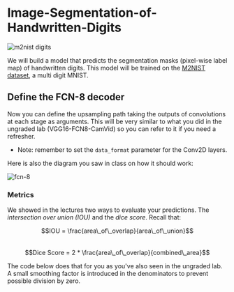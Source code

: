 # Image-Segmentation-of-Handwritten-Digits

<img src='https://drive.google.com/uc?export=view&id=1-WBX7w_R9abwdGmAUBFWWEcJ0LkMppq2' alt='m2nist digits'>

We will build a model that predicts the segmentation masks (pixel-wise label map) of handwritten digits. This model will be trained on the [M2NIST dataset](https://www.kaggle.com/farhanhubble/multimnistm2nist), a multi digit MNIST.

## Define the FCN-8 decoder
Now you can define the upsampling path taking the outputs of convolutions at each stage as arguments. This will be very similar to what you did in the ungraded lab (VGG16-FCN8-CamVid) so you can refer to it if you need a refresher. 
* Note: remember to set the `data_format` parameter for the Conv2D layers. 

Here is also the diagram you saw in class on how it should work:

<img src='https://drive.google.com/uc?export=view&id=1lrqB4YegV8jXWNfyYAaeuFlwXIc54aRP' alt='fcn-8'>

### Metrics

We showed in the lectures two ways to evaluate your predictions. The *intersection over union (IOU)* and the *dice score*. Recall that:

$$IOU = \frac{area\_of\_overlap}{area\_of\_union}$$
<br>
$$Dice Score = 2 * \frac{area\_of\_overlap}{combined\_area}$$

The code below does that for you as you've also seen in the ungraded lab. A small smoothing factor is introduced in the denominators to prevent possible division by zero.

